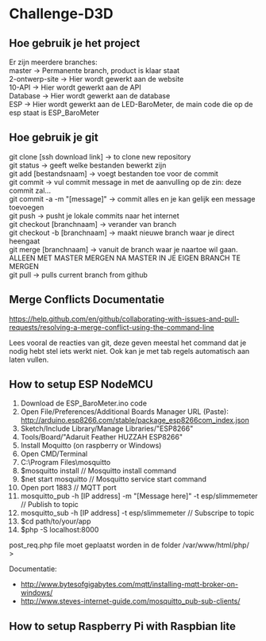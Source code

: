 # Challenge-D3D

## Hoe gebruik je het project
Er zijn meerdere branches:<br/>
master -> Permanente branch, product is klaar staat<br/>
2-ontwerp-site -> Hier wordt gewerkt aan de website<br/>
10-API -> Hier wordt gewerkt aan de API<br/>
Database -> Hier wordt gewerkt aan de database<br/>
ESP -> Hier wordt gewerkt aan de LED-BaroMeter, de main code die op de esp staat is ESP_BaroMeter<br/>

## Hoe gebruik je git
git clone [ssh download link] -> to clone new repository<br/>
git status -> geeft welke bestanden bewerkt zijn<br/>
git add [bestandsnaam] -> voegt bestanden toe voor de commit<br/>
git commit -> vul commit message in met de aanvulling op de zin: deze commit zal...<br/>
git commit -a -m "[message]" -> commit alles en je kan gelijk een message toevoegen<br/>
git push -> pusht je lokale commits naar het internet<br/>
git checkout [branchnaam] -> verander van branch<br/>
git checkout -b [branchnaam] -> maakt nieuwe branch waar je direct heengaat<br/>
git merge [branchnaam] -> vanuit de branch waar je naartoe wil gaan. ALLEEN MET MASTER MERGEN NA MASTER IN JE EIGEN BRANCH TE MERGEN<br/>
git pull -> pulls current branch from github<br/>

## Merge Conflicts Documentatie
https://help.github.com/en/github/collaborating-with-issues-and-pull-requests/resolving-a-merge-conflict-using-the-command-line
  
Lees vooral de reacties van git, deze geven meestal het command dat je nodig hebt stel iets werkt niet. Ook kan je met tab regels automatisch aan laten vullen.<br/>

## How to setup ESP NodeMCU
1.  Download de ESP_BaroMeter.ino code<br/>
2.  Open File/Preferences/Additional Boards Manager URL (Paste): http://arduino.esp8266.com/stable/package_esp8266com_index.json<br/>
3.  Sketch/Include Library/Manage Libraries/"ESP8266"
4.  Tools/Board/"Adaruit Feather HUZZAH ESP8266"<br/>
5.  Install Moquitto (on raspberry or Windows)<br/>
6.  Open CMD/Terminal<br/>
7.  C:\Program Files\mosquitto<br/>
8.  $mosquitto install    // Mosquitto install command<br/>
9.  $net start mosquitto  // Mosquitto service start command<br/>
10. Open port 1883   // MQTT port<br/>
11. mosquitto_pub -h [IP address] -m "[Message here]" -t esp/slimmemeter // Publish to topic<br/>
12. mosquitto_sub -h [IP address] -t esp/slimmemeter // Subscripe to topic<br/>
13. $cd path/to/your/app<br/>
14. $php -S localhost:8000<br/>

post_req.php file moet geplaatst worden in de folder /var/www/html/php/<br/>>

Documentatie:<br/>
- http://www.bytesofgigabytes.com/mqtt/installing-mqtt-broker-on-windows/<br/>
- http://www.steves-internet-guide.com/mosquitto_pub-sub-clients/<br/>

## How to setup Raspberry Pi with Raspbian lite

